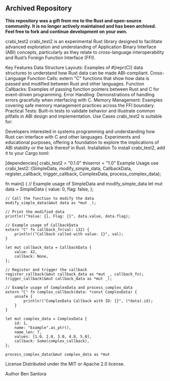 ## Archived Repository

**This repository was a gift from me to the Rust and open-source community. It is no longer actively maintained and has been archived. Feel free to fork and continue development on your own.**

crabi_test2
crabi_test2 is an experimental Rust library designed to facilitate advanced exploration and understanding of Application Binary Interface (ABI) concepts, particularly as they relate to cross-language interoperability and Rust’s Foreign Function Interface (FFI).

Key Features
Data Structure Layouts: Examples of #[repr(C)] data structures to understand how Rust data can be made ABI-compliant.
Cross-Language Function Calls: extern "C" functions that show how data is passed and modified between Rust and other languages.
Function Callbacks: Examples of passing function pointers between Rust and C for event-driven programming.
Error Handling: Demonstrations of handling errors gracefully when interfacing with C.
Memory Management: Examples covering safe memory management practices across the FFI boundary.
Practical Tests: Built-in tests to validate behavior and illustrate common pitfalls in ABI design and implementation.
Use Cases
crabi_test2 is suitable for:

Developers interested in systems programming and understanding how Rust can interface with C and other languages.
Experiments and educational purposes, offering a foundation to explore the implications of ABI stability or the lack thereof in Rust.
Installation
To install crabi_test2, add it to your Cargo.toml:

[dependencies]
crabi_test2 = "0.1.0"
thiserror = "1.0"
Example Usage
use crabi_test2::{SimpleData, modify_simple_data, CallbackData, register_callback, trigger_callback, ComplexData, process_complex_data};

fn main() {
    // Example usage of SimpleData and modify_simple_data
    let mut data = SimpleData {
        value: 0,
        flag: false,
    };

    // Call the function to modify the data
    modify_simple_data(&mut data as *mut _);

    // Print the modified data
    println!("Value: {}, Flag: {}", data.value, data.flag);

    // Example usage of CallbackData
    extern "C" fn callback_fn(val: i32) {
        println!("Callback called with value: {}", val);
    }

    let mut callback_data = CallbackData {
        value: 42,
        callback: None,
    };

    // Register and trigger the callback
    register_callback(&mut callback_data as *mut _, callback_fn);
    trigger_callback(&mut callback_data as *mut _);

    // Example usage of ComplexData and process_complex_data
    extern "C" fn complex_callback(data: *const ComplexData) {
        unsafe {
            println!("ComplexData Callback with ID: {}", (*data).id);
        }
    }

    let mut complex_data = ComplexData {
        id: 1,
        name: "Example".as_ptr(),
        name_len: 7,
        values: [1.0, 2.0, 3.0, 4.0, 5.0],
        callback: Some(complex_callback),
    };

    process_complex_data(&mut complex_data as *mut
License
Distributed under the MIT or Apache 2.0 license.

Author
Ben Santora 

